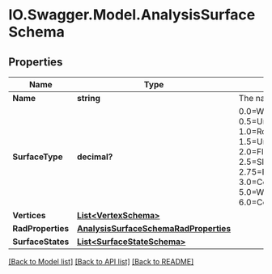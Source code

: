# IO.Swagger.Model.AnalysisSurfaceSchema
## Properties

Name | Type | Description | Notes
------------ | ------------- | ------------- | -------------
**Name** | **string** | The name of the surface | [optional] 
**SurfaceType** | **decimal?** | 0.0&#x3D;Wall, 0.5&#x3D;UndergroundWall, 1.0&#x3D;Roof, 1.5&#x3D;UndergroundCeiling, 2.0&#x3D;Floor, 2.5&#x3D;SlabOnGrade, 2.75&#x3D;ExposedFloor, 3.0&#x3D;Ceiling, 5.0&#x3D;Window, 6.0&#x3D;Context | [optional] 
**Vertices** | [**List&lt;VertexSchema&gt;**](VertexSchema.md) |  | [optional] 
**RadProperties** | [**AnalysisSurfaceSchemaRadProperties**](AnalysisSurfaceSchemaRadProperties.md) |  | [optional] 
**SurfaceStates** | [**List&lt;SurfaceStateSchema&gt;**](SurfaceStateSchema.md) |  | [optional] 

[[Back to Model list]](../README.md#documentation-for-models) [[Back to API list]](../README.md#documentation-for-api-endpoints) [[Back to README]](../README.md)

